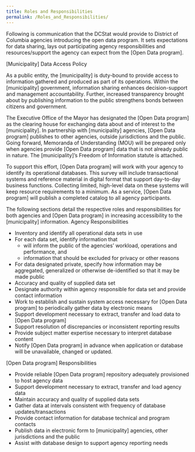 ```yaml
---
title: Roles and Responsibilities
permalink: /Roles_and_Responsibilities/
---
```


Following is communication that the DCStat would provide to District of Columbia agencies introducing the open data program. It sets expectations for data sharing, lays out participating agency responsibilities and resources/support the agency can expect from the [Open Data program].

[Municipality] Data Access Policy

As a public entity, the [municipality] is duty-bound to provide access to information gathered and produced as part of its operations. Within the [municipality] government, information sharing enhances decision-support and management accountability. Further, increased transparency brought about by publishing information to the public strengthens bonds between citizens and government.

The Executive Office of the Mayor has designated the [Open Data program] as the clearing house for exchanging data about and of interest to the [municipality]. In partnership with [municipality] agencies, [Open Data program] publishes to other agencies, outside jurisdictions and the public. Going forward, Memoranda of Understanding (MOU) will be prepared only when agencies provide [Open Data program] data that is not already public in nature. The [municipality]’s Freedom of Information statute is attached.

To support this effort, [Open Data program] will work with your agency to identify its operational databases. This survey will include transactional systems and reference material in digital format that support day-to-day business functions. Collecting limited, high-level data on these systems will keep resource requirements to a minimum. As a service, [Open Data program] will publish a completed catalog to all agency participants.

The following sections detail the respective roles and responsibilities for both agencies and [Open Data program] in increasing accessibility to the [municipality] information. Agency Responsibilities

-   Inventory and identify all operational data sets in use
-   For each data set, identify information that
    -   will inform the public of the agencies’ workload, operations and performance, and
    -   information that should be excluded for privacy or other reasons
-   For data designated private, specify how information may be aggregated, generalized or otherwise de-identified so that it may be made public
-   Accuracy and quality of supplied data set
-   Designate authority within agency responsible for data set and provide contact information
-   Work to establish and sustain system access necessary for [Open Data program] to periodically gather data by electronic means
-   Support development necessary to extract, transfer and load data to [Open Data program]
-   Support resolution of discrepancies or inconsistent reporting results
-   Provide subject matter expertise necessary to interpret database content
-   Notify [Open Data program] in advance when application or database will be unavailable, changed or updated.

[Open Data program] Responsibilities

-   Provide reliable [Open Data program] repository adequately provisioned to host agency data
-   Support development necessary to extract, transfer and load agency data
-   Maintain accuracy and quality of supplied data sets
-   Gather data at intervals consistent with frequency of database updates/transactions
-   Provide contact information for database technical and program contacts
-   Publish data in electronic form to [municipality] agencies, other jurisdictions and the public
-   Assist with database design to support agency reporting needs
